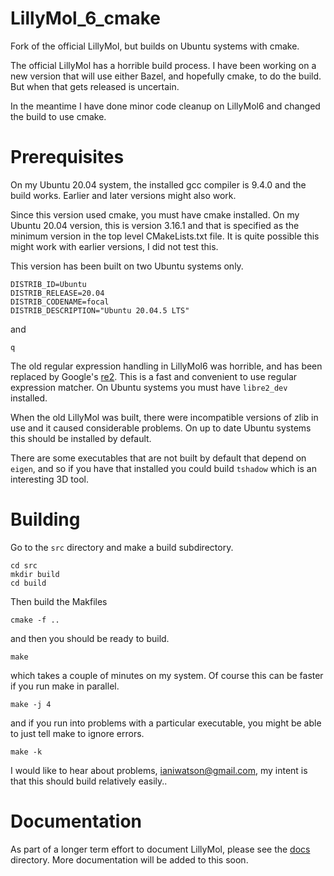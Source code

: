# LillyMol_6_cmake
Fork of the official LillyMol, but builds on Ubuntu systems with cmake.

The official LillyMol has a horrible build process. I have been working on
a new version that will use either Bazel, and hopefully cmake, to do the build.
But when that gets released is uncertain.

In the meantime I have done minor code cleanup on LillyMol6 and changed the
build to use cmake.

# Prerequisites

On my Ubuntu 20.04 system, the installed gcc compiler is 9.4.0 and
the build works. Earlier and later versions might also work.

Since this version used cmake, you must have cmake installed. On my
Ubuntu 20.04 version, this is version 3.16.1 and that is specified
as the minimum version in the top level CMakeLists.txt file. It is
quite possible this might work with earlier versions, I did not 
test this.

This version has been built on two Ubuntu systems only.

```
DISTRIB_ID=Ubuntu
DISTRIB_RELEASE=20.04
DISTRIB_CODENAME=focal
DISTRIB_DESCRIPTION="Ubuntu 20.04.5 LTS"
```
and
```
q
```

The old regular expression handling in LillyMol6 was horrible, and has been
replaced by Google's [re2](https://github.com/google/re2). This is a fast and
convenient to use regular expression matcher. On Ubuntu systems you must have
`libre2_dev` installed.

When the old LillyMol was built, there were incompatible versions of zlib in
use and it caused considerable problems. On up to date Ubuntu systems this
should be installed by default.

There are some executables that are not built by default that depend on
`eigen`, and so if you have that installed you could build `tshadow` which
is an interesting 3D tool.

# Building

Go to the `src` directory and make a build subdirectory.

```
cd src
mkdir build
cd build
```

Then build the Makfiles
```
cmake -f ..
```

and then you should be ready to build.

```
make
```

which takes a couple of minutes on my system. Of course this can be faster if
you run make in parallel.
```
make -j 4
```

and if you run into problems with a particular executable, you might be able
to just tell make to ignore errors.
```
make -k
```
I would like to hear about problems, ianiwatson@gmail.com, my intent is that
this should build relatively easily..

# Documentation
As part of a longer term effort to document LillyMol, please see the [docs](docs)
directory. More documentation will be added to this soon.
